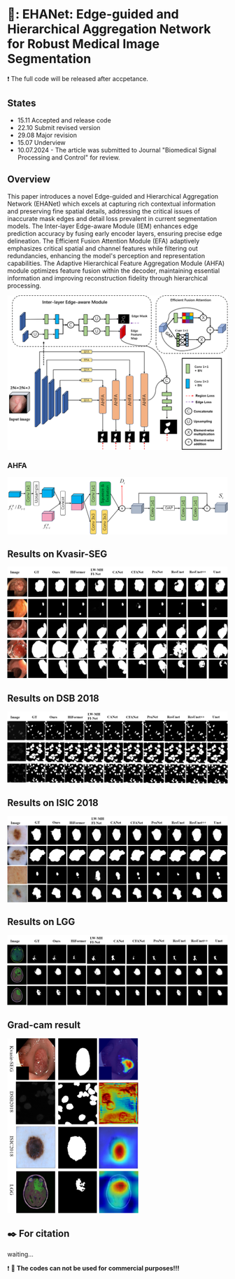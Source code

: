 # :rainbow:: EHANet: Edge-guided and Hierarchical Aggregation Network for Robust Medical Image Segmentation

:exclamation: The full code will be released after accpetance.

## States
- 15.11 Accepted and release code
- 22.10 Submit revised version
- 29.08 Major revision
- 15.07 Underview
- 10.07.2024 - The article was submitted to Journal "Biomedical Signal Processing and Control" for review. 


## Overview
This paper introduces a novel Edge-guided and Hierarchical Aggregation Network (EHANet) which excels at capturing rich contextual information and preserving fine spatial details, addressing the critical issues of inaccurate mask edges and detail loss prevalent in current segmentation models. The Inter-layer Edge-aware Module (IEM) enhances edge prediction accuracy by fusing early encoder layers, ensuring precise edge delineation. The Efficient Fusion Attention Module (EFA) adaptively emphasizes critical spatial and channel features while filtering out redundancies, enhancing the model's perception and representation capabilities. The Adaptive Hierarchical Feature Aggregation Module (AHFA) module optimizes feature fusion within the decoder, maintaining essential information and improving reconstruction fidelity through hierarchical processing. 


![Image 1](images/Overview.png)

### AHFA
![Image 2](images/AHFA.png)


## Results on Kvasir-SEG
![Image 3](images/5_Kvasir_compare.png)

## Results on DSB 2018
![Image 4](images/6_DSB_compare.png)

## Results on ISIC 2018
![Image 5](images/7_ISIC_compare.png)

## Results on LGG
![Image 6](images/8_LGG_compare.png)

## Grad-cam result
<img src="images/9_grad_cam_compare.png" alt="Image 7" width="300" height="400"/>

## :black_nib: For citation
waiting...

:exclamation: :eyes: **The codes can not be used for commercial purposes!!!**
